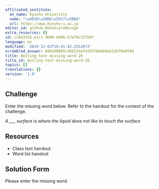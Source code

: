 ```yaml
---
affiliated_institute:
  en_name: Kyushu University
  name: "\u4E5D\u5DDE\u5927\u5B66"
  url: https://www.kyushu-u.ac.jp
editor_id: github.NanoScaleDesign
extra_resources: {}
id: cc8a3d1b-e1c1-4b08-8406-b7e70c33fb9f
language: en
modified: '2019-12-02T16:41:42.255287Z'
scrambled_answer: 8db100605c26b51daf435570d484eb12679e059d
title: Boiling text missing word 26
title_id: boiling-text-missing-word-26
topics: []
translations: {}
version: '1.0'
---
```


## Challenge
Enter the missing word below. Refer to the handout for the context of the challenge.

*A ___ surface is where the liquid does not like to touch the surface*


## Resources
- Class text handout
- Word list handout


## Solution Form
Please enter the missing word.
